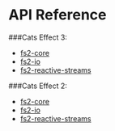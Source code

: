 # API Reference

###Cats Effect 3:

* [fs2-core][core-api-v3]
* [fs2-io][io-api-v3]
* [fs2-reactive-streams][rx-api-v3]

###Cats Effect 2:

* [fs2-core][core-api-v2]
* [fs2-io][io-api-v2]
* [fs2-reactive-streams][rx-api-v2]

[core-api-v3]: https://oss.sonatype.org/service/local/repositories/releases/archive/co/fs2/fs2-core_2.13/3.1.0/fs2-core_2.13-3.1.0-javadoc.jar/!/fs2/index.html
[io-api-v3]: https://oss.sonatype.org/service/local/repositories/releases/archive/co/fs2/fs2-io_2.13/3.1.0/fs2-io_2.13-3.1.0-javadoc.jar/!/fs2/io/index.html
[rx-api-v3]: https://oss.sonatype.org/service/local/repositories/releases/archive/co/fs2/fs2-reactive-streams_2.13/3.1.0/fs2-reactive-streams_2.13-3.1.0-javadoc.jar/!/fs2/interop/reactivestreams/index.html
[core-api-v2]: https://oss.sonatype.org/service/local/repositories/releases/archive/co/fs2/fs2-core_2.13/2.5.9/fs2-core_2.13-2.5.9-javadoc.jar/!/fs2/index.html
[io-api-v2]: https://oss.sonatype.org/service/local/repositories/releases/archive/co/fs2/fs2-io_2.13/2.5.9/fs2-io_2.13-2.5.9-javadoc.jar/!/fs2/io/index.html
[rx-api-v2]: https://oss.sonatype.org/service/local/repositories/releases/archive/co/fs2/fs2-reactive-streams_2.13/2.5.9/fs2-reactive-streams_2.13-2.5.9-javadoc.jar/!/fs2/interop/reactivestreams/index.html

